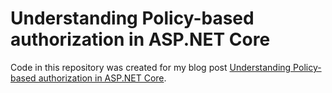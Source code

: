 # Understanding Policy-based authorization in ASP.NET Core

Code in this repository was created for my blog post [Understanding Policy-based authorization in ASP.NET Core](https://www.seeleycoder.com/blog/policy-based-authorization-aspnetcore).

